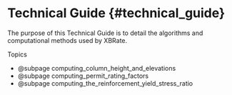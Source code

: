 Technical Guide {#technical_guide}
============

The purpose of this Technical Guide is to detail the algorithms and computational methods used by XBRate.

Topics
* @subpage computing_column_height_and_elevations
* @subpage computing_permit_rating_factors
* @subpage computing_the_reinforcement_yield_stress_ratio